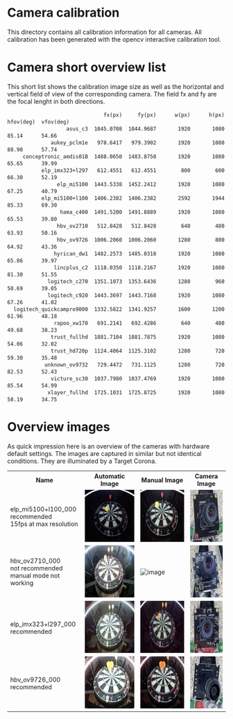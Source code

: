 # Camera calibration

This directory contains all calibration information for all cameras. All calibration has been generated with the opencv interactive calibration tool.

# Camera short overview list

This short list shows the calibration image size as well as the horizontal and vertical field of view of the corresponding camera. The field fx and fy are the focal lenght in both directions. 

                                   fx(px)     fy(px)      w(px)      h(px)  hfov(deg)  vfov(deg)
                       asus_c3  1045.0708  1044.9687       1920       1080      85.14      54.66 
                  aukey_pclm1e   978.6417   979.3902       1920       1080      88.90      57.74 
         conceptronic_amdis01B  1488.0650  1483.8750       1920       1080      65.65      39.99 
               elp_imx323+l297   612.4551   612.4551        800        600      66.30      52.19 
                    elp_mi5100  1443.5338  1452.2412       1920       1080      67.25      40.79 
               elp_mi5100+l100  1406.2382  1406.2382       2592       1944      85.33      69.30 
                     hama_c400  1491.5200  1491.8889       1920       1080      65.53      39.80 
                    hbv_ov2710   512.8428   512.8428        640        480      63.93      50.16 
                    hbv_ov9726  1006.2060  1006.2060       1280        800      64.92      43.36 
                   hyrican_dw1  1482.2573  1485.0318       1920       1080      65.86      39.97 
                   lincplus_c2  1118.0350  1118.2167       1920       1080      81.30      51.55 
                 logitech_c270  1351.1073  1353.6436       1280        960      50.69      39.05 
                 logitech_c920  1443.3697  1443.7168       1920       1080      67.26      41.02 
      logitech_quickcampro9000  1332.5822  1341.9257       1600       1200      61.96      48.18 
                   rapoo_xw170   691.2141   692.4286        640        480      49.68      38.23 
                  trust_fullhd  1881.7104  1881.7875       1920       1080      54.06      32.02 
                  trust_hd720p  1124.4064  1125.3102       1280        720      59.30      35.48 
                unknown_ov9732   729.4472   731.1125       1280        720      82.53      52.43 
                  victure_sc30  1037.7980  1037.4769       1920       1080      85.54      54.99 
                 xlayer_fullhd  1725.1031  1725.8725       1920       1080      58.19      34.75

# Overview images

As quick impression here is an overview of the cameras with hardware default settings. The images are captured in similar but not identical conditions. They are illuminated by a Target Corona.

<table>
  <tr>
    <th>Name</th>
    <th>Automatic Image</th>
    <th>Manual Image</th>
    <th>Camera Image</th>
  </tr>
  <tr>
    <td>elp_mi5100+l100_000<br>recommended<br>15fps at max resolution</td>
    <td><img src="./elp_mi5100+l100_000/auto.jpg" alt="image" width="auto" height="120"></td>
    <td><img src="./elp_mi5100+l100_000/manual.jpg" alt="image" width="auto" height="120"></td>
    <td><img src="./elp_mi5100+l100_000/front.jpg" alt="image" width="auto" height="120"></td>
  </tr>
  <tr>
    <td>hbv_ov2710_000<br>not recommended<br>manual mode not working</td>
    <td><img src="./hbv_ov2710_000/auto.jpg" alt="image" width="auto" height="120"></td>
    <td><img src="./hbv_ov2710_000/manual.jpg" alt="image" width="auto" height="120"></td>
    <td><img src="./hbv_ov2710_000/front.jpg" alt="image" width="auto" height="120"></td>
  </tr>
  <tr>
    <td>elp_imx323+l297_000<br>recommended</td>
    <td><img src="./elp_imx323+l297_000/auto.jpg" alt="image" width="auto" height="120"></td>
    <td><img src="./elp_imx323+l297_000/manual.jpg" alt="image" width="auto" height="120"></td>
    <td><img src="./elp_imx323+l297_000/front.jpg" alt="image" width="auto" height="120"></td>
  </tr>
  <tr>
    <td>hbv_ov9726_000<br>recommended</td>
    <td><img src="./hbv_ov9726_000/auto.jpg" alt="image" width="auto" height="120"></td>
    <td><img src="./hbv_ov9726_000/manual.jpg" alt="image" width="auto" height="120"></td>
    <td><img src="./hbv_ov9726_000/front.jpg" alt="image" width="auto" height="120"></td>
  </tr>
</table>






